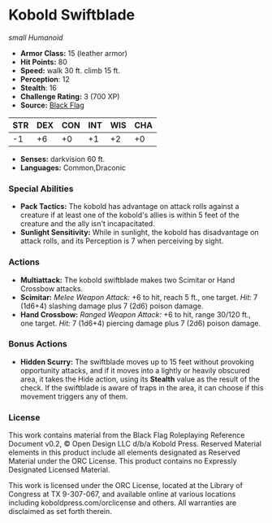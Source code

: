 # Kobold Swiftblade

*small* *Humanoid*

- **Armor Class:** 15 (leather armor)
- **Hit Points:** 80 
- **Speed:** walk 30 ft. climb 15 ft.
- **Perception**: 12
- **Stealth**: 16
- **Challenge Rating:** 3 (700 XP)
- **Source:** [Black Flag](https://koboldpress.com/kpstore/product/tovrpg-pg-mv/)

| STR | DEX | CON | INT | WIS | CHA |
| --- | --- | --- | --- | --- | --- |
| -1 | +6 | +0 | +1 | +2 | +0 |

- **Senses:** darkvision 60 ft.
- **Languages:** Common,Draconic

### Special Abilities

- **Pack Tactics:** The kobold has advantage on attack rolls against a creature if at least one of the kobold's allies is within 5 feet of the creature and the ally isn't incapacitated.
- **Sunlight Sensitivity:** While in sunlight, the kobold has disadvantage on attack rolls, and its Perception is 7 when perceiving by sight.

### Actions

- **Multiattack:** The kobold swiftblade makes two Scimitar or Hand Crossbow attacks.
- **Scimitar:** _Melee Weapon Attack:_ +6 to hit, reach 5 ft., one target. _Hit:_ 7 (1d6+4) slashing damage plus 7 (2d6) poison damage.
- **Hand Crossbow:** _Ranged Weapon Attack:_ +6 to hit, range 30/120 ft., one target. _Hit:_ 7 (1d6+4) piercing damage plus 7 (2d6) poison damage.

### Bonus Actions

- **Hidden Scurry:** The swiftblade moves up to 15 feet without provoking opportunity attacks, and if it moves into a lightly or heavily obscured area, it takes the Hide action, using its **Stealth** value as the result of the check. If the swiftblade is aware of traps in the area, it can choose if this movement triggers any of them.


### License

This work contains material from the Black Flag Roleplaying Reference Document v0.2, © Open Design LLC d/b/a Kobold Press. Reserved Material elements in this product include all elements designated as Reserved Material under the ORC License. This product contains no Expressly Designated Licensed Material.

This work is licensed under the ORC License, located at the Library of Congress at TX 9-307-067, and available online at various locations including koboldpress.com/orclicense and others. All warranties are disclaimed as set forth therein.
